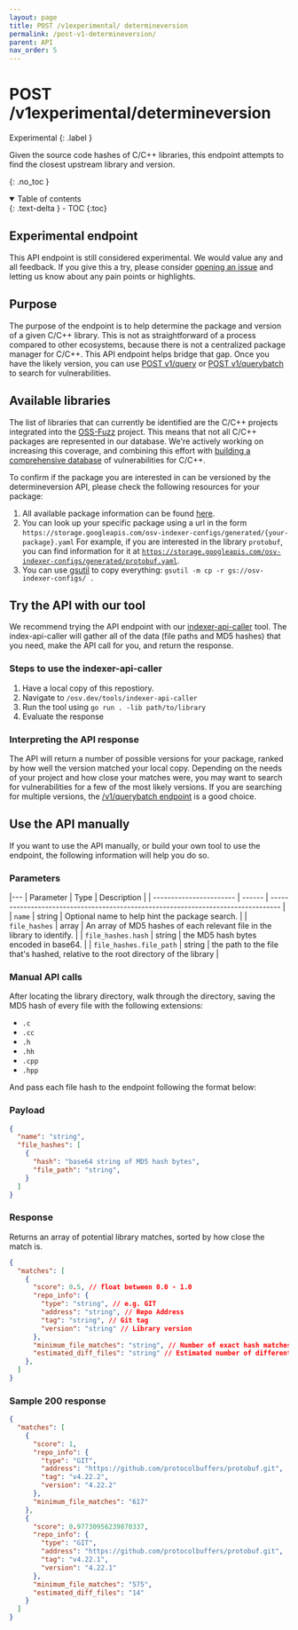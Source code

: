 ```yaml
---
layout: page
title: POST /v1experimental/ determineversion
permalink: /post-v1-determineversion/
parent: API
nav_order: 5
---
```

# POST /v1experimental/determineversion
Experimental
{: .label }

Given the source code hashes of C/C++ libraries, this endpoint attempts to find the closest upstream library and version.

{: .no_toc }

<details open markdown="block">
  <summary>
    Table of contents
  </summary>
  {: .text-delta }
- TOC
{:toc}
</details>

## Experimental endpoint

This API endpoint is still considered experimental. We would value any and all feedback. If you give this a try, please consider [opening an issue](https://github.com/google/osv.dev/issues/new) and letting us know about any pain points or highlights.

## Purpose
The purpose of the endpoint is to help determine the package and version of a given C/C++ library. This is not as straightforward of a process compared to other ecosystems, because there is not a centralized package manager for C/C++. This API endpoint helps bridge that gap. Once you have the likely version, you can use [POST v1/query](post-v1-query.md) or [POST v1/querybatch](post-v1-querybatch.md) to search for vulnerabilities.

## Available libraries
The list of libraries that can currently be identified are the C/C++ projects integrated into the [OSS-Fuzz](https://google.github.io/oss-fuzz/) project.
This means that not all C/C++ packages are represented in our database. We're actively working on increasing this coverage, and combining this effort with [building a comprehensive database](https://github.com/google/osv.dev/issues/783) of vulnerabilities for C/C++.

To confirm if the package you are interested in can be versioned by the determineversion API, please check the following resources for your package:

1. All available package information can be found [here](https://storage.googleapis.com/osv-indexer-configs).
2. You can look up your specific package using a url in the form <!-- markdown-link-check-disable --> `https://storage.googleapis.com/osv-indexer-configs/generated/{your-package}.yaml` <!-- markdown-link-check-enable--> For example, if you are interested in the library `protobuf`, you can find information for it at [`https://storage.googleapis.com/osv-indexer-configs/generated/protobuf.yaml`](https://storage.googleapis.com/osv-indexer-configs/generated/protobuf.yaml).
3. You can use [gsutil](https://cloud.google.com/storage/docs/gsutil) to copy everything: `gsutil -m cp -r gs://osv-indexer-configs/ .`

## Try the API with our tool

We recommend trying the API endpoint with our [indexer-api-caller](https://github.com/google/osv.dev/tree/master/tools/indexer-api-caller) tool. The index-api-caller will gather all of the data (file paths and MD5 hashes) that you need, make the API call for you, and return the response.

### Steps to use the indexer-api-caller

1. Have a local copy of this repostiory.
2. Navigate to `/osv.dev/tools/indexer-api-caller`
3. Run the tool using `go run . -lib path/to/library`
4. Evaluate the response


### Interpreting the API response

The API will return a number of possible versions for your package, ranked by how well the version matched your local copy. Depending on the needs of your project and how close your matches were, you may want to search for vulnerabilities for a few of the most likely versions. If you are searching for multiple versions, the [/v1/querybatch endpoint](post-v1-querybatch.md) is a good choice.


## Use the API manually

If you want to use the API manually, or build your own tool to use the endpoint, the following information will help you do so.

### Parameters

|---
| Parameter               | Type   | Description                                                                       |
| ----------------------- | ------ | --------------------------------------------------------------------------------- |
| `name`                  | string | Optional name to help hint the package search.                                    |
| `file_hashes`           | array  | An array of MD5 hashes of each relevant file in the library to identify.          |
| `file_hashes.hash`      | string | the MD5 hash bytes encoded in base64.                                             |
| `file_hashes.file_path` | string | the path to the file that's hashed, relative to the root directory of the library |


### Manual API calls
After locating the library directory, walk through the directory, saving the MD5 hash of every file with the following extensions:

- `.c`
- `.cc`
- `.h`
- `.hh`
- `.cpp`
- `.hpp`

And pass each file hash to the endpoint following the format below:

### Payload
```json
{
  "name": "string",
  "file_hashes": [
    {
      "hash": "base64 string of MD5 hash bytes",
      "file_path": "string",
    }
  ]
}
```

### Response
Returns an array of potential library matches, sorted by how close the match is.
```json
{
  "matches": [
    {
      "score": 0.5, // float between 0.0 - 1.0
      "repo_info": {
        "type": "string", // e.g. GIT
        "address": "string", // Repo Address
        "tag": "string", // Git tag
        "version": "string" // Library version
      },
      "minimum_file_matches": "string", // Number of exact hash matches
      "estimated_diff_files": "string" // Estimated number of different files
    },
  ]
}
```

### Sample 200 response
```json
{
  "matches": [
    {
      "score": 1,
      "repo_info": {
        "type": "GIT",
        "address": "https://github.com/protocolbuffers/protobuf.git",
        "tag": "v4.22.2",
        "version": "4.22.2"
      },
      "minimum_file_matches": "617"
    },
    {
      "score": 0.97730956239870337,
      "repo_info": {
        "type": "GIT",
        "address": "https://github.com/protocolbuffers/protobuf.git",
        "tag": "v4.22.1",
        "version": "4.22.1"
      },
      "minimum_file_matches": "575",
      "estimated_diff_files": "14"
    }
  ]
}

```